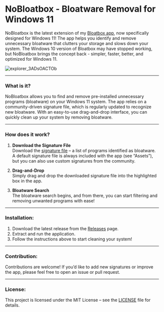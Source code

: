 # NoBloatbox - Bloatware Removal for Windows 11

NoBloatbox is the latest extension of my [Bloatbox app](https://github.com/builtbybel/bloatbox), now specifically designed for Windows 11! The app helps you identify and remove unnecessary bloatware that clutters your storage and slows down your system. The Windows 10 version of Bloatbox may have stopped working, but NoBloatbox brings the concept back - simpler, faster, better, and optimized for Windows 11.

![explorer_3ADsOACTOb](https://github.com/user-attachments/assets/3035d0ba-b0e2-445c-b6b3-fa3c7929e107)

---

### What is it?  
NoBloatbox allows you to find and remove pre-installed unnecessary programs (bloatware) on your Windows 11 system. The app relies on a community-driven signature file, which is regularly updated to recognize new bloatware. With an easy-to-use drag-and-drop interface, you can quickly clean up your system by removing bloatware.

---

### How does it work?

1. **Download the Signature File**  
   Download the [signature file](https://github.com/builtbybel/NoBloatbox/releases/download/0.30.0/targets1124H2.json) – a list of programs identified as bloatware. A default signature file is always included with the app (see “Assets”), but you can also use custom signatures from the community.

2. **Drag-and-Drop**  
   Simply drag and drop the downloaded signature file into the highlighted box in the app.

3. **Bloatware Search**  
   The bloatware search begins, and from there, you can start filtering and removing unwanted programs with ease!

---

### Installation:
1. Download the latest release from the [Releases](https://github.com/builtbybel/NoBloatbox/releases) page.
2. Extract and run the application.
3. Follow the instructions above to start cleaning your system!

---

### Contribution:
Contributions are welcome! If you’d like to add new signatures or improve the app, please feel free to open an issue or pull request.

---

### License:
This project is licensed under the MIT License – see the [LICENSE](#) file for details.

